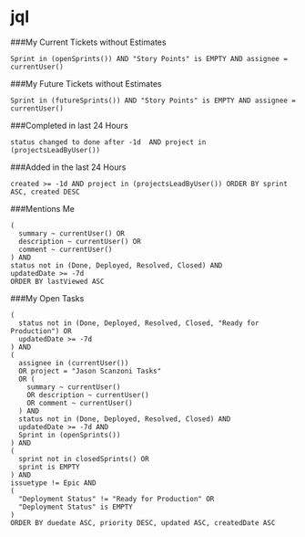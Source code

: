# jql

###My Current Tickets without Estimates 
```JQL
Sprint in (openSprints()) AND "Story Points" is EMPTY AND assignee = currentUser()
```

###My Future Tickets without Estimates 
```JQL
Sprint in (futureSprints()) AND "Story Points" is EMPTY AND assignee = currentUser()
```

###Completed in last 24 Hours
```JQL
status changed to done after -1d  AND project in (projectsLeadByUser())
```

###Added in the last 24 Hours
```JQL
created >= -1d AND project in (projectsLeadByUser()) ORDER BY sprint ASC, created DESC
```

###Mentions Me
```JQL
(
  summary ~ currentUser() OR 
  description ~ currentUser() OR 
  comment ~ currentUser()
) AND 
status not in (Done, Deployed, Resolved, Closed) AND 
updatedDate >= -7d 
ORDER BY lastViewed ASC
```

###My Open Tasks 
```JQL
(
  status not in (Done, Deployed, Resolved, Closed, "Ready for Production") OR 
  updatedDate >= -7d
) AND 
( 
  assignee in (currentUser()) 
  OR project = "Jason Scanzoni Tasks" 
  OR (
    summary ~ currentUser() 
    OR description ~ currentUser() 
    OR comment ~ currentUser()
  ) AND 
  status not in (Done, Deployed, Resolved, Closed) AND 
  updatedDate >= -7d AND 
  Sprint in (openSprints())
) AND 
(
  sprint not in closedSprints() OR
  sprint is EMPTY
) AND 
issuetype != Epic AND 
(
  "Deployment Status" != "Ready for Production" OR 
  "Deployment Status" is EMPTY
) 
ORDER BY duedate ASC, priority DESC, updated ASC, createdDate ASC
```
